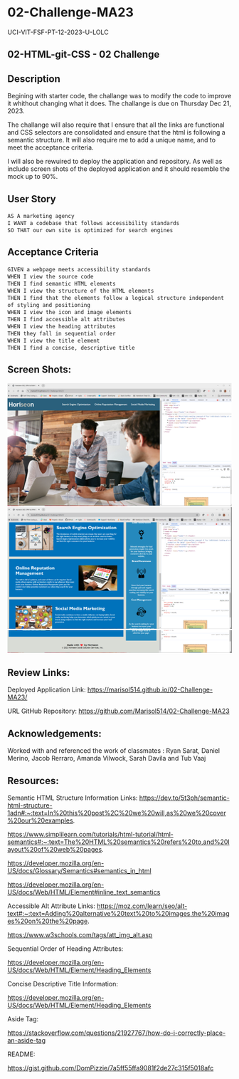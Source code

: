 # 02-Challenge-MA23
UCI-VIT-FSF-PT-12-2023-U-LOLC
## 02-HTML-git-CSS - 02 Challenge

## Description
Begining with starter code, the challange was to modify the code to improve it whithout changing what it does. The challange is due on Thursday Dec 21, 2023. 

The challange will also require that I ensure that all the links are functional and CSS selectors are consolidated and ensure that the html is following a semantic structure. It will also require me to add a unique name, and to meet the acceptance criteria. 

I will also be rewuired to deploy the application and repository. As well as include screen shots of the deployed application and it should resemble the mock up to 90%. 


## User Story
```
AS A marketing agency
I WANT a codebase that follows accessibility standards
SO THAT our own site is optimized for search engines
```
## Acceptance Criteria

```
GIVEN a webpage meets accessibility standards
WHEN I view the source code
THEN I find semantic HTML elements
WHEN I view the structure of the HTML elements
THEN I find that the elements follow a logical structure independent of styling and positioning
WHEN I view the icon and image elements
THEN I find accessible alt attributes
WHEN I view the heading attributes
THEN they fall in sequential order
WHEN I view the title element
THEN I find a concise, descriptive title
```

## Screen Shots:
![Alt text](image.png)
![Alt text](image-1.png)
![Alt text](image-2.png)

## Review Links: 

Deployed Application Link: https://marisol514.github.io/02-Challenge-MA23/

URL GitHub Repository: https://github.com/Marisol514/02-Challenge-MA23


## Acknowledgements:
Worked with and referenced the work of classmates : Ryan Sarat, Daniel Merino, Jacob Rerraro, Amanda Vilwock, Sarah Davila and Tub Vaaj

## Resources: 

Semantic HTML Structure Information Links: 
https://dev.to/5t3ph/semantic-html-structure-1adn#:~:text=In%20this%20post%2C%20we%20will,as%20we%20cover%20our%20examples. 

https://www.simplilearn.com/tutorials/html-tutorial/html-semantics#:~:text=The%20HTML%20semantics%20refers%20to,and%20layout%20of%20web%20pages.

https://developer.mozilla.org/en-US/docs/Glossary/Semantics#semantics_in_html

https://developer.mozilla.org/en-US/docs/Web/HTML/Element#inline_text_semantics

Accessible Alt Attribute Links:
https://moz.com/learn/seo/alt-text#:~:text=Adding%20alternative%20text%20to%20images,the%20images%20on%20the%20page.

https://www.w3schools.com/tags/att_img_alt.asp

Sequential Order of Heading Attributes: 

https://developer.mozilla.org/en-US/docs/Web/HTML/Element/Heading_Elements  

Concise Descriptive Title Information: 

https://developer.mozilla.org/en-US/docs/Web/HTML/Element/Heading_Elements

Aside Tag: 

https://stackoverflow.com/questions/21927767/how-do-i-correctly-place-an-aside-tag

README:

https://gist.github.com/DomPizzie/7a5ff55ffa9081f2de27c315f5018afc

